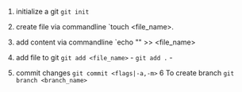 1. initialize a git
    `git init`

2. create file via commandline
    `touch <file_name>.<extension>
3. add content via commandline
    `echo "<content>" >> <file_name> 
4. add file to git
    `git add <file_name>` - 
    `git add .` - 
5. commit changes
    `git commit <flags|-a,-m>`
6 To create branch 
    `git branch <branch_name>`
